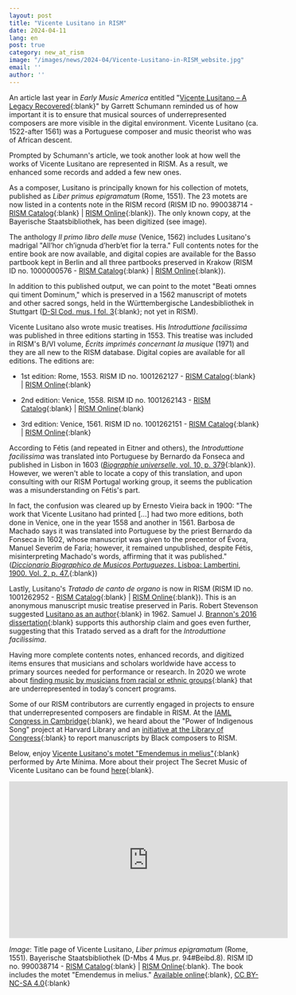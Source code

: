 ```yaml
---
layout: post
title: "Vicente Lusitano in RISM"
date: 2024-04-11
lang: en
post: true
category: new_at_rism
image: "/images/news/2024-04/Vicente-Lusitano-in-RISM_website.jpg"
email: ''
author: ''
---
```


An article last year in _Early Music America_ entitled "[Vicente Lusitano – A Legacy Recovered](https://www.earlymusicamerica.org/emag-feature/vicente-lusitano-a-legacy-recovered/){:blank}" by Garrett Schumann reminded us of how important it is to ensure that musical sources of underrepresented composers are more visible in the digital environment. Vicente Lusitano (ca. 1522-after 1561) was a Portuguese composer and music theorist who was of African descent.

Prompted by Schumann's article, we took another look at how well the works of Vicente Lusitano are represented in RISM. As a result, we enhanced some records and added a few new ones.

As a composer, Lusitano is principally known for his collection of motets, published as ­_Liber primus epigramatum_ (Rome, 1551). The 23 motets are now listed in a contents note in the RISM record (RISM ID no. 990038714 - [RISM Catalog](https://opac.rism.info/search?id=990038714&View=rism){:blank} \| [RISM Online](https://rism.online/sources/990038714){:blank}). The only known copy, at the Bayerische Staatsbibliothek, has been digitized (see image).

The anthology _Il primo libro delle muse­_ (Venice, 1562) includes Lusitano's madrigal "All’hor ch’ignuda d’herb’et fior la terra." Full contents notes for the entire book are now available, and digital copies are available for the Basso partbook kept in Berlin and all three partbooks preserved in Krakow (RISM ID no. 1000000576 - [RISM Catalog](https://opac.rism.info/search?id=1000000576&View=rism){:blank} \| [RISM Online](https://rism.online/sources/1000000576){:blank}).

In addition to this published output, we can point to the motet "Beati omnes qui timent Dominum," which is preserved in a 1562 manuscript of motets and other sacred songs, held in the Württembergische Landesbibliothek in Stuttgart ([D-Sl Cod. mus. I fol. 3](https://digital.wlb-stuttgart.de/index.php?id=6&tx_dlf%5Bid%5D=16831&tx_dlf%5Bpage%5D=104){:blank}; not yet in RISM).

Vicente Lusitano also wrote music treatises. His _Introduttione facilissima_ was published in three editions starting in 1553. This treatise was included in RISM's B/VI volume, _Écrits imprimés concernant la musique_ (1971) and they are all new to the RISM database. Digital copies are available for all editions. The editions are:

- 1st edition: Rome, 1553. RISM ID no. 1001262127 - [RISM Catalog](https://opac.rism.info/search?id=1001262127&View=rism){:blank} \| [RISM Online](https://rism.online/sources/1001262127){:blank}

- 2nd edition: Venice, 1558. RISM ID no. 1001262143 - [RISM Catalog](https://opac.rism.info/search?id=1001262143&View=rism){:blank} \| [RISM Online](https://rism.online/sources/1001262143){:blank}

- 3rd edition: Venice, 1561. RISM ID no. 1001262151 - [RISM Catalog](https://opac.rism.info/search?id=1001262151&View=rism){:blank} \| [RISM Online](https://rism.online/sources/1001262151){:blank}

According to Fétis (and repeated in Eitner and others), the _Introduttione facilissima_ was translated into Portuguese by Bernardo da Fonseca and published in Lisbon in 1603 ([_Biographie universelle_, vol. 10, p. 379](https://www.google.de/books/edition/Biographie_universelle_des_musiciens_et/OcqYfHPLjQMC?hl=de&gbpv=1&dq=f%C3%A9tis+1603+fonseca+lusitano&pg=PA379&printsec=frontcover){:blank}). However, we weren't able to locate a copy of this translation, and upon consulting with our RISM Portugal working group, it seems the publication was a misunderstanding on Fétis's part.

In fact, the confusion was cleared up by Ernesto Vieira back in 1900: "The work that Vicente Lusitano had printed [...] had two more editions, both done in Venice, one in the year 1558 and another in 1561. Barbosa de Machado says it was translated into Portuguese by the priest Bernardo da Fonseca in 1602, whose manuscript was given to the precentor of Évora, Manuel Severim de Faria; however, it remained unpublished, despite Fétis, misinterpreting Machado's words, affirming that it was published." ([_Diccionario Biographico de Musicos Portuguezes_. Lisboa: Lambertini, 1900. Vol. 2, p. 47.](https://permalinkbnd.bnportugal.gov.pt/idurl/1/93191){:blank})

Lastly, Lusitano's _Tratado de canto de organo_ is now in RISM (RISM ID no. 1001262952 - [RISM Catalog](https://opac.rism.info/search?id=1001262952&View=rism){:blank} \| [RISM Online](https://rism.online/sources/1001262952){:blank}). This is an anonymous manuscript music treatise preserved in Paris. Robert Stevenson suggested [Lusitano as an author](https://www.jstor.org/stable/830056){:blank} in 1962. Samuel J. [Brannon's 2016 dissertation](https://cdr.lib.unc.edu/concern/dissertations/hd76s044x){:blank} supports this authorship claim and goes even further, suggesting that this Tratado served as a draft for the _Introduttione facilissima_.

Having more complete contents notes, enhanced records, and digitized items ensures that musicians and scholars worldwide have access to primary sources needed for performance or research. In 2020 we wrote about [finding music by musicians from racial or ethnic groups](https://rism.info/library_collections/2020/10/26/diversity-in-rism.html){:blank} that are underrepresented in today’s concert programs.

Some of our RISM contributors are currently engaged in projects to ensure that underrepresented composers are findable in RISM. At the [IAML Congress in Cambridge](https://rism.info/publications/iaml-congresses/2023.html){:blank}, we heard about the "Power of Indigenous Song" project at Harvard Library and an [initiative at the Library of Congress](https://rism.info/library_collections/2024/02/08/library-of-congress-summer-report.html){:blank} to report manuscripts by Black composers to RISM.

Below, enjoy [Vicente Lusitano's motet "Emendemus in melius"](https://youtu.be/0RRhiywl1Mc?feature=shared){:blank} performed by Arte Mínima. More about their project The Secret Music of Vicente Lusitano can be found [here](https://www.vicentelusitano.org/){:blank}.

<iframe width="560" height="315" src="https://www.youtube.com/embed/SHxdN8gZlEQ?si=shRa2Cze6nC1Mshr" title="YouTube video player" frameborder="0" allow="accelerometer; autoplay; clipboard-write; encrypted-media; gyroscope; picture-in-picture; web-share" allowfullscreen></iframe>


_Image_: Title page of Vicente Lusitano, _Liber primus epigramatum_ (Rome, 1551). Bayerische Staatsbibliothek (D-Mbs 4 Mus.pr. 94#Beibd.8). RISM ID no. 990038714 - [RISM Catalog](https://opac.rism.info/search?id=990038714&View=rism){:blank} \| [RISM Online](https://rism.online/sources/990038714){:blank}. The book includes the motet "Emendemus in melius." [Available online](https://mdz-nbn-resolving.de/urn:nbn:de:bvb:12-bsb00084894-9){:blank}, [CC BY-NC-SA 4.0](https://creativecommons.org/licenses/by-nc-sa/4.0/){:blank}
